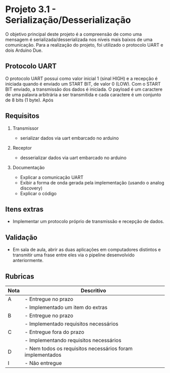 ﻿

# Projeto 3.1 - Serialização/Desserialização 

O objetivo principal deste projeto é a compreensão de como uma mensagem é serializada/desserializada nos níveis mais baixos de uma comunicação.
Para a realização do projeto, foi utilizado o protocolo UART e dois Arduino Due.


 
## Protocolo UART

O protocolo UART possui como valor inicial 1 (sinal HIGH) e a recepção é iniciada quando é enviado um START BIT, de valor 0 (LOW). Com o START BIT enviado, a transmissão dos dados é iniciada.
O payload é um caractere de uma palavra arbitrária a ser transmitida e cada caractere é um conjunto de 8 bits (1 byte). Após  

## Requisitos 
1. Transmissor
     - serializar dados via uart embarcado no arduino
     
2. Receptor
     - desserializar dados via uart embarcado no arduino
          
3. Documentação
     - Explicar a comunicação UART
     - Exibir a forma de onda gerada pela implementação (usando o analog discovery)
     - Explicar o código

## Itens extras

- Implementar um protocolo próprio de transmissão e recepção de dados.

## Validação

- Em sala de aula, abrir as duas aplicações em computadores distintos e transmitir uma frase entre eles via o pipeline desenvolvido anteriormente.

## Rubricas

| Nota | Descritivo                                                |
|------|-----------------------------------------------------------|
| A    | - Entregue no prazo                                       |
|      | - Implementado um item do extras                          |
| B    | - Entregue no prazo                                       |
|      | - Implementado requisitos necessários                     |
| C    | - Entregue fora do prazo                                  |
|      | - Implementando requisitos necessários                    |
| D    | - Nem todos os requisitos necessários foram implementados |
| I    | - Não entregue                                            |



